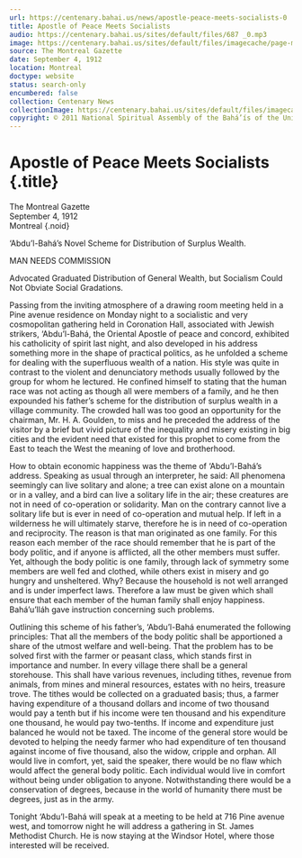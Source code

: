 ```yaml
---
url: https://centenary.bahai.us/news/apostle-peace-meets-socialists-0
title: Apostle of Peace Meets Socialists
audio: https://centenary.bahai.us/sites/default/files/687 _0.mp3
image: https://centenary.bahai.us/sites/default/files/imagecache/page-main-image/images/press_clippings/09-04-1912%20Montreal%20Gazette_Apostle%20of%20Peace%20Meets%20Socialists.png
source: The Montreal Gazette
date: September 4, 1912
location: Montreal
doctype: website
status: search-only
encumbered: false
collection: Centenary News
collectionImage: https://centenary.bahai.us/sites/default/files/imagecache/theme-image/main_image/abdulbaha-overview-small_0.jpg
copyright: © 2011 National Spiritual Assembly of the Bahá’ís of the United States
---
```



# Apostle of Peace Meets Socialists {.title}

The Montreal Gazette  
September 4, 1912  
Montreal
{.noid}  



‘Abdu’l-Bahá’s Novel Scheme for Distribution of Surplus Wealth.

MAN NEEDS COMMISSION

Advocated Graduated Distribution of General Wealth, but Socialism Could Not Obviate Social Gradations.

Passing from the inviting atmosphere of a drawing room meeting held in a Pine avenue residence on Monday night to a socialistic and very cosmopolitan gathering held in Coronation Hall, associated with Jewish strikers, ‘Abdu’l-Bahá, the Oriental Apostle of peace and concord, exhibited his catholicity of spirit last night, and also developed in his address something more in the shape of practical politics, as he unfolded a scheme for dealing with the superfluous wealth of a nation. His style was quite in contrast to the violent and denunciatory methods usually followed by the group for whom he lectured. He confined himself to stating that the human race was not acting as though all were members of a family, and he then expounded his father’s scheme for the distribution of surplus wealth in a village community. The crowded hall was too good an opportunity for the chairman, Mr. H. A. Goulden, to miss and he preceded the address of the visitor by a brief but vivid picture of the inequality and misery existing in big cities and the evident need that existed for this prophet to come from the East to teach the West the meaning of love and brotherhood.

How to obtain economic happiness was the theme of ‘Abdu’l-Bahá’s address. Speaking as usual through an interpreter, he said: All phenomena seemingly can live solitary and alone; a tree can exist alone on a mountain or in a valley, and a bird can live a solitary life in the air; these creatures are not in need of co-operation or solidarity. Man on the contrary cannot live a solitary life but is ever in need of co-operation and mutual help. If left in a wilderness he will ultimately starve, therefore he is in need of co-operation and reciprocity. The reason is that man originated as one family. For this reason each member of the race should remember that he is part of the body politic, and if anyone is afflicted, all the other members must suffer. Yet, although the body politic is one family, through lack of symmetry some members are well fed and clothed, while others exist in misery and go hungry and unsheltered. Why? Because the household is not well arranged and is under imperfect laws. Therefore a law must be given which shall ensure that each member of the human family shall enjoy happiness. Bahá’u’lláh gave instruction concerning such problems.

Outlining this scheme of his father’s, ‘Abdu’l-Bahá enumerated the following principles: That all the members of the body politic shall be apportioned a share of the utmost welfare and well-being. That the problem has to be solved first with the farmer or peasant class, which stands first in importance and number. In every village there shall be a general storehouse. This shall have various revenues, including tithes, revenue from animals, from mines and mineral resources, estates with no heirs, treasure trove. The tithes would be collected on a graduated basis; thus, a farmer having expenditure of a thousand dollars and income of two thousand would pay a tenth but if his income were ten thousand and his expenditure one thousand, he would pay two-tenths. If income and expenditure just balanced he would not be taxed. The income of the general store would be devoted to helping the needy farmer who had expenditure of ten thousand against income of five thousand, also the widow, cripple and orphan. All would live in comfort, yet, said the speaker, there would be no flaw which would affect the general body politic. Each individual would live in comfort without being under obligation to anyone. Notwithstanding there would be a conservation of degrees, because in the world of humanity there must be degrees, just as in the army.

Tonight ‘Abdu’l-Bahá will speak at a meeting to be held at 716 Pine avenue west, and tomorrow night he will address a gathering in St. James Methodist Church. He is now staying at the Windsor Hotel, where those interested will be received.